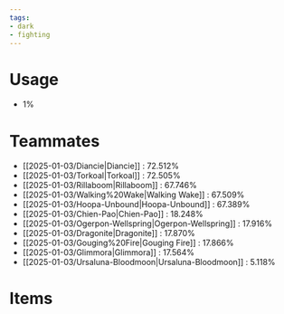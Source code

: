 ```yaml
---
tags:
- dark
- fighting
---
```

# Usage
- 1%
# Teammates
- [[2025-01-03/Diancie|Diancie]] : 72.512%
- [[2025-01-03/Torkoal|Torkoal]] : 72.505%
- [[2025-01-03/Rillaboom|Rillaboom]] : 67.746%
- [[2025-01-03/Walking%20Wake|Walking Wake]] : 67.509%
- [[2025-01-03/Hoopa-Unbound|Hoopa-Unbound]] : 67.389%
- [[2025-01-03/Chien-Pao|Chien-Pao]] : 18.248%
- [[2025-01-03/Ogerpon-Wellspring|Ogerpon-Wellspring]] : 17.916%
- [[2025-01-03/Dragonite|Dragonite]] : 17.870%
- [[2025-01-03/Gouging%20Fire|Gouging Fire]] : 17.866%
- [[2025-01-03/Glimmora|Glimmora]] : 17.564%
- [[2025-01-03/Ursaluna-Bloodmoon|Ursaluna-Bloodmoon]] : 5.118%
# Items
